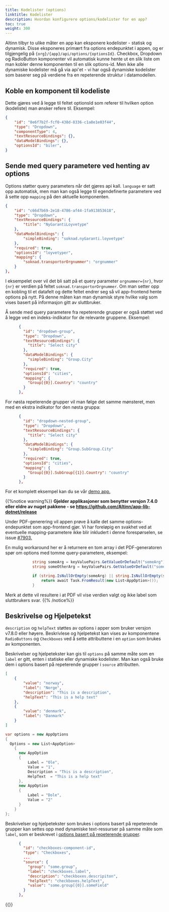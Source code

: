 ```yaml
---
title: Kodelister (options)
linktitle: Kodelister
description: Hvordan konfigurere options/kodelister for en app?
toc: true
weight: 300
---
```


Altinn tilbyr to ulike måter en app kan eksponere kodelister - statisk og dynamisk. Disse eksponeres primært fra options endepunktet i appen, og er tilgjengelig på `{org}/{app}/api/options/{optionsId}`.
Checkbox, Dropdown og RadioButton komponenter vil automatisk kunne hente ut en slik liste om man kobler denne komponenten til en slik options-id. Men ikke alle dynamiske kodelister må gå via api'et - vi har også dynamiske kodelister som baserer seg på verdiene fra en repeterende struktur i datamodellen.

## Koble en komponent til kodeliste

Dette gjøres ved å legge til feltet optionsId som referer til hvilken option (kodeliste) man ønsker refere til. Eksempel:

```json
{
    "id": "8e6f7b2f-fcf0-438d-8336-c1a8e1e03f44",
    "type": "Dropdown",
    "componentType": 4,
    "textResourceBindings": {},
    "dataModelBindings": {},
    "optionsId": "biler",
}
```

## Sende med query parametere ved henting av options

Options støtter query parameters når det gjøres api kall. `language` er satt opp automatisk, men man kan også legge til egendefinerte parametere ved å sette opp `mapping` på den aktuelle komponenten.

```json
{
    "id": "c66d7b69-2e18-4786-af44-1fa913853618",
    "type": "Dropdown",
    "textResourceBindings": {
        "title": "NyGarantiLoyvetype"
    },
    "dataModelBindings": {
        "simpleBinding": "soknad.nyGaranti.loyvetype"
    },
    "required": true,
    "optionsId": "loyvetyper",
    "mapping": {
        "soknad.transportorOrgnummer": "orgnummer"
    }
},
```

I eksempelet over vil det bli satt på et query parameter `orgnummer={nr}`, hvor `{nr}` er verdien på feltet `soknad.transportorOrgnummer`.
Om man setter opp en kobling til et datafelt og dette feltet endrer seg så vil app-frontend hente options på nytt. På denne måten kan man dynamisk styre hvilke valg som vises basert på informasjon gitt av sluttbruker.

 Å sende med query parametere fra repeterende grupper er også støttet ved å legge ved en indeks-indikator for de relevante gruppene. Eksempel:

```json
      {
        "id": "dropdown-group",
        "type": "Dropdown",
        "textResourceBindings": {
          "title": "Select city"
        },
        "dataModelBindings": {
          "simpleBinding": "Group.City"
        },
        "required": true,
        "optionsId": "cities",
        "mapping": {
          "Group[{0}].Country": "country"
        }
      },
```

For nøsta repeterende grupper vil man følge det samme mønsteret, men med en ekstra indikator for den nøsta gruppa:

```json
      {
        "id": "dropdown-nested-group",
        "type": "Dropdown",
        "textResourceBindings": {
          "title": "Select city"
        },
        "dataModelBindings": {
          "simpleBinding": "Group.SubGroup.City"
        },
        "required": true,
        "optionsId": "cities",
        "mapping": {
          "Group[{0}].SubGroup[{1}].Country": "country"
        }
      },
```

For et komplett eksempel kan du se vår [demo app.](https://altinn.studio/repos/ttd/dynamic-options-rep)

{{%notice warning%}}
**Gjelder applikasjoner som benytter versjon 7.4.0 eller eldre av nuget pakkene - se https://github.com/Altinn/app-lib-dotnet/release**

Under PDF-generering vil appen prøve å kalle det samme options-endepunktet som app-frontend gjør.
Vi har foreløpig en svakhet ved at eventuelle mapping-parametere ikke blir inkludert i denne forespørselen, se issue [#7903.](https://github.com/Altinn/altinn-studio/issues/7903)

En mulig workaround her er å returnere en tom array i det PDF-generatoren spør om options med tomme query-parametere, eksempel:

```c#
            string someArg = keyValuePairs.GetValueOrDefault("someArg");
            string someOtherArg = keyValuePairs.GetValueOrDefault("someOtherArg");

            if (string.IsNullOrEmpty(someArg) || string.IsNullOrEmpty(someOtherArg)) {
                return await Task.FromResult(new List<AppOption>());
            }
```

Merk at dette vil resultere i at PDF vil vise verdien valgt og ikke label som sluttbrukers svar.
{{% /notice%}}

## Beskrivelse og Hjelpetekst

`description` og `helpText` støttes av options i apper som bruker versjon v7.8.0 eller høyere. Beskrivlese og
hjelpetekst kan vises av komponentene `RadioButtons` og `Checkboxes` ved å sette attributtene i en `option` som
brukes av komponenten.

Beskrivelser og hjelpetekster kan gis til `options` på samme måte som en `label` er gitt, enten i statiske eller
dynamiske kodelister. Man kan også bruke dem i options basert på repeterende grupper i `source` attributten.

```json
[
    {
        "value": "norway",
        "label": "Norge",
        "description": "This is a description",
        "helpText": "This is a help text"
    },
    {
        "value": "denmark",
        "label": "Danmark"
    }
]
```

```cs
var options = new AppOptions
{
  Options = new List<AppOption>
    {
      new AppOption
      {
          Label = "Ole",
          Value = "1",
          Description = "This is a description",
          HelpText  = "This is a help text"
      },
      new AppOption
      {
          Label = "Dole",
          Value = "2"
      }
    }
};
```

Beskrivelser og hjelpetekster som brukes i options basert på repeterende grupper kan settes opp med dynamiske
text-ressurser på samme måte som `label`, som er beskrevet i
[options basert på repeterende grupper](#options-basert-på-repeterende-grupper-i-datamodellen).

```json
      {
        "id": "checkboxes-component-id",
        "type": "Checkboxes",
        ...
        "source": {
          "group": "some.group",
          "label": "checkboxes.label",
          "description": "checkboxes.descripiton",
          "helpText": "checkboxes.helpText",
          "value": "some.group[{0}].someField"
        }
      },
```

{{<children />}}
